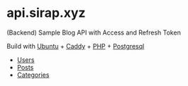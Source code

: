 # api.sirap.xyz
(Backend) Sample Blog API with Access and Refresh Token

Build with [Ubuntu](https://ubuntu.com/) + [Caddy](https://caddyserver.com/) + [PHP](https://www.php.net/) + [Postgresql](https://www.postgresql.org/)

* [Users](https://api.sirap.xyz/users)
* [Posts](https://api.sirap.xyz/posts)
* [Categories](https://api.sirap.xyz/categories)
